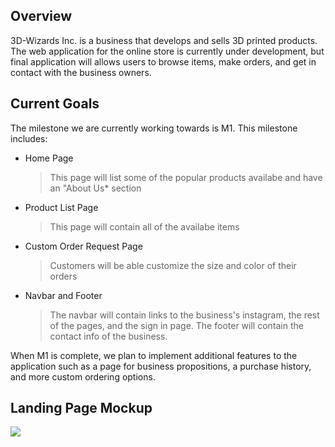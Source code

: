 
## Overview

3D-Wizards Inc. is a business that develops and sells 3D printed products. The web application for the online store is currently under development, but final application will allows users to browse items, make orders, and get in contact with the business owners.

## Current Goals

The milestone we are currently working towards is M1. This milestone includes:

* Home Page
  > This page will list some of the popular products availabe and have an "About Us* section

* Product List Page
  > This page will contain all of the availabe items

* Custom Order Request Page
  > Customers will be able customize the size and color of their orders

* Navbar and Footer
  >The navbar will contain links to the business's instagram, the rest of the pages, and the sign in page. The footer will contain the contact info of the business.

When M1 is complete, we plan to implement additional features to the application such as a page for business propositions, a purchase history, and more custom ordering options.

## Landing Page Mockup

![](https://cdn.discordapp.com/attachments/1305379341588496424/1306528528141123656/image.png?ex=6736ff03&is=6735ad83&hm=6f1b6e31a35d7c322c73a3fea228d5fea4d27d1c0a580928fe4cb2e541893274&)